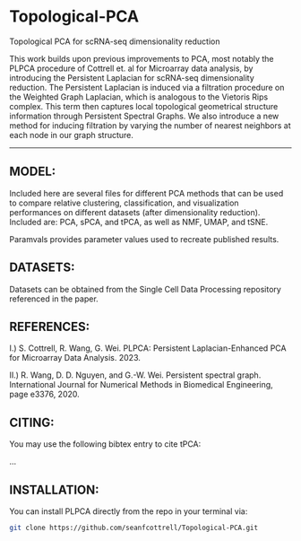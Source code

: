 # Topological-PCA
Topological PCA for scRNA-seq dimensionality reduction

This work builds upon previous improvements to PCA, most notably the PLPCA procedure of Cottrell et. al for Microarray data analysis, by introducing the Persistent Laplacian for scRNA-seq dimensionality reduction. The Persistent Laplacian is induced via a filtration procedure on the Weighted Graph Laplacian, which is analogous to the Vietoris Rips complex. This term then captures local topological geometrical structure information through Persistent Spectral Graphs. We also introduce a new method for inducing filtration by varying the number of nearest neighbors at each node in our graph structure. 


---

## MODEL:

Included here are several files for different PCA methods that can be used to compare relative clustering, classification, and visualization performances on different datasets (after dimensionality reduction). Included are: PCA, sPCA, and tPCA, as well as NMF, UMAP, and tSNE. 

Paramvals provides parameter values used to recreate published results. 

## DATASETS: 

Datasets can be obtained from the Single Cell Data Processing repository referenced in the paper.  

## REFERENCES: 

I.) S. Cottrell, R. Wang, G. Wei. PLPCA: Persistent Laplacian-Enhanced PCA for Microarray Data Analysis. 2023.

II.) R. Wang, D. D. Nguyen, and G.-W. Wei. Persistent spectral graph. International Journal for Numerical Methods in Biomedical Engineering, page e3376, 2020.

## CITING:

You may use the following bibtex entry to cite tPCA:

...

## INSTALLATION: 

You can install PLPCA directly from the repo in your terminal via: 

```bash
git clone https://github.com/seanfcottrell/Topological-PCA.git
```
